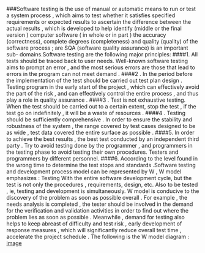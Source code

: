 ###Software testing is the use of manual or automatic means to run or test a system process , which aims to test whether it satisfies specified requirements or expected results to ascertain the difference between the actual results , which is developed to help identify (middle or the final version ) computer software ( in whole or in part ) the accuracy (correctness), complete degrees (completeness) and quality (quality) of the software process ; are SQA (software quality assurance) is an important sub- domains.Software testing are the following major principles:
####1. All tests should be traced back to user needs. Well-known software testing aims to prompt an error , and the most serious errors are those that lead to errors in the program can not meet demand .
####2 . In the period before the implementation of the test should be carried out test plan design . Testing program in the early start of the project , which can effectively avoid the part of the risk , and can effectively control the entire process , and thus play a role in quality assurance .
####3 . Test is not exhaustive testing. When the test should be carried out to a certain extent, stop the test , if the test go on indefinitely , it will be a waste of resources .
####4 . Testing should be sufficiently comprehensive . In order to ensure the stability and robustness of the system , the range covered by test cases designed to be as wide , test data covered the entire surface as possible .
####5. In order to achieve the best results , the best test conducted by an independent third party . Try to avoid testing done by the programmer , and programmers in the testing phase to avoid testing their own procedures. Testers and programmers by different personnel.
####6. According to the level found in the wrong time to determine the test stops and standards .Software testing and development process model can be represented by W , W model emphasizes : Testing With the entire software development cycle, but the test is not only the procedures , requirements, design, etc. Also to be tested , ie, testing and development is simultaneously. W model is conducive to the discovery of the problem as soon as possible overall . For example , the needs analysis is completed , the tester should be involved in the demand for the verification and validation activities in order to find out where the problem lies as soon as possible . Meanwhile , demand for testing also helps to keep abreast of difficulty and test risk , early development of response measures , which will significantly reduce overall test time , accelerate the project schedule . The following is the W model diagram : [image](https://github.com/aisi/SQA/blob/master/1.png)
